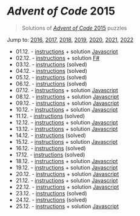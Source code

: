 # *Advent of Code* 2015
> Solutions of [*Advent of Code* 2015](http://adventofcode.com/2015/) puzzles

Jump to: [2016](../2016), [2017](../2017), [2018](../2018), [2019](../2019), [2020](../2020), [2021](../2021), [2022](../2022)

* 01.12. - [instructions](http://adventofcode.com/2015/day/1) + solution [Javascript](./01.js)
* 02.12. - [instructions](http://adventofcode.com/2015/day/2) + solution [F#](./02.fsx)
* 03.12. - [instructions](http://adventofcode.com/2015/day/3) (solved)
* 04.12. - [instructions](http://adventofcode.com/2015/day/4) (solved)
* 05.12. - [instructions](http://adventofcode.com/2015/day/5) (solved)
* 06.12. - [instructions](http://adventofcode.com/2015/day/6) (solved)
* 07.12. - [instructions](http://adventofcode.com/2015/day/7) + solution [Javascript](./07.js)
* 08.12. - [instructions](http://adventofcode.com/2015/day/8) + solution [Javascript](./08.js)
* 09.12. - [instructions](http://adventofcode.com/2015/day/9) + solution [Javascript](./09.js)
* 10.12. - [instructions](http://adventofcode.com/2015/day/10) + solution [Javascript](./10.js)
* 11.12. - [instructions](http://adventofcode.com/2015/day/11) (solved)
* 12.12. - [instructions](http://adventofcode.com/2015/day/12) + solution [Javascript](./12.js)
* 13.12. - [instructions](http://adventofcode.com/2015/day/13) + solution [Javascript](./13.js)
* 14.12. - [instructions](http://adventofcode.com/2015/day/14) (solved)
* 15.12. - [instructions](http://adventofcode.com/2015/day/15) + solution [Javascript](./15.js)
* 16.12. - [instructions](http://adventofcode.com/2015/day/16) (solved)
* 17.12. - [instructions](http://adventofcode.com/2015/day/17) (solved)
* 18.12. - [instructions](http://adventofcode.com/2015/day/18) + solution [Javascript](./18.js)
* 19.12. - [instructions](http://adventofcode.com/2015/day/19) + solution [Javascript](./19.js)
* 20.12. - [instructions](http://adventofcode.com/2015/day/20) + solution [Javascript](./20.js)
* 21.12. - [instructions](http://adventofcode.com/2015/day/21) + solution [Javascript](./21.js)
* 22.12. - [instructions](http://adventofcode.com/2015/day/22) + solution [Javascript](./22.js)
* 23.12. - [instructions](http://adventofcode.com/2015/day/23) (solved)
* 24.12. - [instructions](http://adventofcode.com/2015/day/24) (solved)
* 25.12. - [instructions](http://adventofcode.com/2015/day/25) + solution [Javascript](./25.js)
